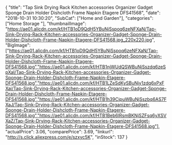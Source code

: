 {
	"title": "Tap Sink Drying Rack Kitchen accessories Organizer Gadget Sponge Drain Holder Dishcloth Frame Napkin Etagere DFS41568",
	"date": "2018-10-31 10:30:20",
	"SubCat": ["Home and Garden"],
	"categories": ["Home Storage "],
	"thumbnailImage": "https://ae01.alicdn.com/kf/HTB1oD9QdH5YBuNjSspoq6zeNFXaN/Tap-Sink-Drying-Rack-Kitchen-accessories-Organizer-Gadget-Sponge-Drain-Holder-Dishcloth-Frame-Napkin-Etagere-DFS41568.jpg_220x220.jpg",
	"BigImage": ["https://ae01.alicdn.com/kf/HTB1oD9QdH5YBuNjSspoq6zeNFXaN/Tap-Sink-Drying-Rack-Kitchen-accessories-Organizer-Gadget-Sponge-Drain-Holder-Dishcloth-Frame-Napkin-Etagere-DFS41568.jpg","https://ae01.alicdn.com/kf/HTB1njWUdQSWBuNjSszdq6zeSpXaI/Tap-Sink-Drying-Rack-Kitchen-accessories-Organizer-Gadget-Sponge-Drain-Holder-Dishcloth-Frame-Napkin-Etagere-DFS41568.jpg","https://ae01.alicdn.com/kf/HTB1LZeSdKySBuNjy1zdq6xPxFXai/Tap-Sink-Drying-Rack-Kitchen-accessories-Organizer-Gadget-Sponge-Drain-Holder-Dishcloth-Frame-Napkin-Etagere-DFS41568.jpg","https://ae01.alicdn.com/kf/HTB1h39CjpuWBuNjSszbq6AS7FXaJ/Tap-Sink-Drying-Rack-Kitchen-accessories-Organizer-Gadget-Sponge-Drain-Holder-Dishcloth-Frame-Napkin-Etagere-DFS41568.jpg","https://ae01.alicdn.com/kf/HTB1Beb6lRsmBKNjSZFsq6yXSVXaZ/Tap-Sink-Drying-Rack-Kitchen-accessories-Organizer-Gadget-Sponge-Drain-Holder-Dishcloth-Frame-Napkin-Etagere-DFS41568.jpg"],
	"actualPrice": 3.06,
	"comparePrice": 3.69,
	"linkurl": "http://s.click.aliexpress.com/e/szxyc5K",
	"inStock": 137
}
